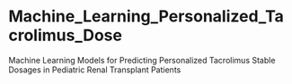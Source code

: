 # Machine_Learning_Personalized_Tacrolimus_Dose
Machine Learning Models for Predicting Personalized Tacrolimus Stable Dosages in Pediatric Renal Transplant Patients
